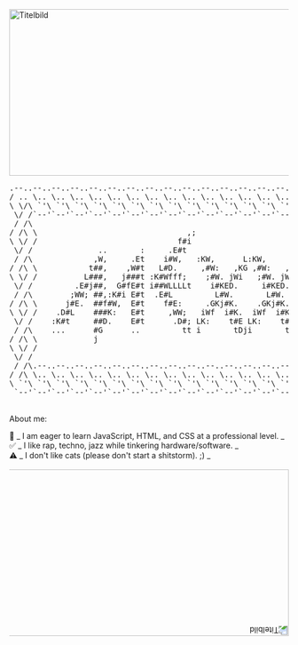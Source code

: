 <img src="https://images.unsplash.com/photo-1708139374613-0324905cd967?w=500&auto=format&fit=crop&q=60&ixlib=rb-4.0.3&ixid=M3wxMjA3fDB8MHxzZWFyY2h8N3x8c2FtYW5hJTIwZG9taW5pY2FuJTIwcmVwdWJsaWN8ZW58MHx8MHx8fDA%3D" alt="Titelbild" width="600" height="300"/>
<pre>.--..--..--..--..--..--..--..--..--..--..--..--..--..--..--..--..--..--..--..--..--..--..--..--..--..--..--. 
/ .. \.. \.. \.. \.. \.. \.. \.. \.. \.. \.. \.. \.. \.. \.. \.. \.. \.. \.. \.. \.. \.. \.. \.. \.. \.. \.. \
\ \/\ `'\ `'\ `'\ `'\ `'\ `'\ `'\ `'\ `'\ `'\ `'\ `'\ `'\ `'\ `'\ `'\ `'\ `'\ `'\ `'\ `'\ `'\ `'\ `'\ `'\ \/ /
 \/ /`--'`--'`--'`--'`--'`--'`--'`--'`--'`--'`--'`--'`--'`--'`--'`--'`--'`--'`--'`--'`--'`--'`--'`--'`--'\/ / 
 / /\                                                                           :                        / /\ 
/ /\ \                                ,;                                       t#,     L.               / /\ \
\ \/ /                              f#i                                   i   ;##W.    EW:        ,ft   \ \/ /
 \/ /              ..       :     .E#t                                   LE  :#L:WE    E##;       t#E    \/ / 
 / /\             ,W,     .Et    i#W,   :KW,      L:KW,      L          L#E .KG  ,#D   E###t      t#E    / /\ 
/ /\ \           t##,    ,W#t   L#D.     ,#W:   ,KG ,#W:   ,KG         G#W. EE    ;#f  E#fE#f     t#E   / /\ \
\ \/ /          L###,   j###t :K#Wfff;    ;#W. jWi   ;#W. jWi         D#K. f#.     t#i E#t D#G    t#E   \ \/ /
 \/ /         .E#j##,  G#fE#t i##WLLLLt    i#KED.     i#KED.         E#K.  :#G     GK  E#t  f#E.  t#E    \/ / 
 / /\        ;WW; ##,:K#i E#t  .E#L         L#W.       L#W.        .E#E.    ;#L   LW.  E#t   t#K: t#E    / /\ 
/ /\ \      j#E.  ##f#W,  E#t    f#E:     .GKj#K.    .GKj#K.      .K#E       t#f f#:   E#t    ;#W,t#E   / /\ \
\ \/ /    .D#L    ###K:   E#t     ,WW;   iWf  i#K.  iWf  i#K.    .K#D         f#D#;    E#t     :K#D#E   \ \/ /
 \/ /    :K#t     ##D.    E#t      .D#; LK:    t#E LK:    t#E   .W#G           G#t     E#t      .E##E    \/ / 
 / /\    ...      #G      ..         tt i       tDji       tDj :W##########Wt   t      ..         G#E    / /\ 
/ /\ \            j                                            :,,,,,,,,,,,,,.                     fE   / /\ \
\ \/ /                                                                                              ,   \ \/ /
 \/ /                                                                                                    \/ / 
 / /\.--..--..--..--..--..--..--..--..--..--..--..--..--..--..--..--..--..--..--..--..--..--..--..--..--./ /\ 
/ /\ \.. \.. \.. \.. \.. \.. \.. \.. \.. \.. \.. \.. \.. \.. \.. \.. \.. \.. \.. \.. \.. \.. \.. \.. \.. \/\ \
\ `'\ `'\ `'\ `'\ `'\ `'\ `'\ `'\ `'\ `'\ `'\ `'\ `'\ `'\ `'\ `'\ `'\ `'\ `'\ `'\ `'\ `'\ `'\ `'\ `'\ `'\ `' /
 `--'`--'`--'`--'`--'`--'`--'`--'`--'`--'`--'`--'`--'`--'`--'`--'`--'`--'`--'`--'`--'`--'`--'`--'`--'`--'`--'</pre>

<br>About me:<br>

:book: _ I am eager to learn JavaScript, HTML, and CSS at a professional level. _ <br>
:white_check_mark: _ I like rap, techno, jazz while tinkering hardware/software. _ <br>
:warning: _ I don't like cats (please don't start a shitstorm). ;) _ <br>
<br>
<img src="https://images.unsplash.com/photo-1708139374613-0324905cd967?w=500&auto=format&fit=crop&q=60&ixlib=rb-4.0.3&ixid=M3wxMjA3fDB8MHxzZWFyY2h8N3x8c2FtYW5hJTIwZG9taW5pY2FuJTIwcmVwdWJsaWN8ZW58MHx8MHx8fDA%3D" alt="Titelbild" style="transform: rotate(180deg);" width="600" height="300">
